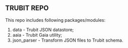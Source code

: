 
## TRUBIT REPO

This repo includes following packages/modules:
 1. data - Trubit JSON datastore;
 2. aaia - Trubit Gaia utility;
 3. json_parser - Transform JSON files to Trubit schema.
 